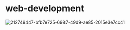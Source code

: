 # web-development
![212749447-bfb7e725-6987-49d9-ae85-2015e3e7cc41](https://github.com/user-attachments/assets/2a389e71-25b0-4e74-9e31-9d906008177d)
